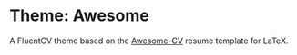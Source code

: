 Theme: Awesome
==============
A FluentCV theme based on the [Awesome-CV][acv] resume template for LaTeX.

[acv]: https://github.com/posquit0/Awesome-CV
